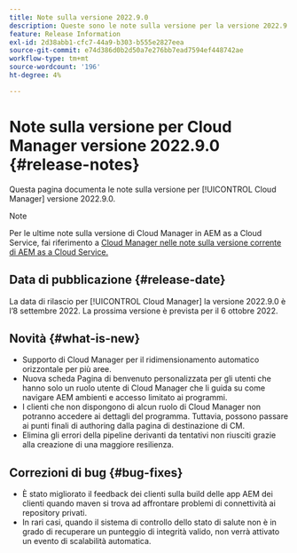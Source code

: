 ```yaml
---
title: Note sulla versione 2022.9.0
description: Queste sono le note sulla versione per la versione 2022.9.0 di Cloud Manager.
feature: Release Information
exl-id: 2d38abb1-cfc7-44a9-b303-b555e2827eea
source-git-commit: e74d386d0b2d50a7e276bb7ead7594ef448742ae
workflow-type: tm+mt
source-wordcount: '196'
ht-degree: 4%

---
```



# Note sulla versione per Cloud Manager versione 2022.9.0 {#release-notes}

Questa pagina documenta le note sulla versione per [!UICONTROL Cloud Manager] versione 2022.9.0.

>[!NOTE]
>
>Per le ultime note sulla versione di Cloud Manager in AEM as a Cloud Service, fai riferimento a [Cloud Manager nelle note sulla versione corrente di AEM as a Cloud Service.](https://experienceleague.adobe.com/docs/experience-manager-cloud-service/content/implementing/using-cloud-manager/release-notes-cloud-manager/release-notes-cm-current.html)

## Data di pubblicazione {#release-date}

La data di rilascio per [!UICONTROL Cloud Manager] la versione 2022.9.0 è l’8 settembre 2022. La prossima versione è prevista per il 6 ottobre 2022.

## Novità {#what-is-new}

* Supporto di Cloud Manager per il ridimensionamento automatico orizzontale per più aree.
* Nuova scheda Pagina di benvenuto personalizzata per gli utenti che hanno solo un ruolo utente di Cloud Manager che li guida su come navigare AEM ambienti e accesso limitato ai programmi.
* I clienti che non dispongono di alcun ruolo di Cloud Manager non potranno accedere ai dettagli del programma. Tuttavia, possono passare ai punti finali di authoring dalla pagina di destinazione di CM.
* Elimina gli errori della pipeline derivanti da tentativi non riusciti grazie alla creazione di una maggiore resilienza.

## Correzioni di bug {#bug-fixes}

* È stato migliorato il feedback dei clienti sulla build delle app AEM dei clienti quando maven si trova ad affrontare problemi di connettività ai repository privati.
* In rari casi, quando il sistema di controllo dello stato di salute non è in grado di recuperare un punteggio di integrità valido, non verrà attivato un evento di scalabilità automatica.
